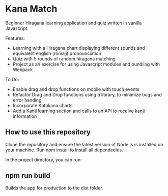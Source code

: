 # Kana Match
Beginner Hiragana learning application and quiz written in vanilla Javascript. 

Features: 
- Learning with a Hiragana chart displaying different sounds and equivalent english (romaji) pronounciation
- Quiz with 5 rounds of random hiragana matching
- Project as an exercise for using Javascript modules and bundling with Webpack

To Do:
- Enable drag and drop functions on mobile with touch events
- Refactor Drag and Drop functions using a library, to minimize bugs and error handing
- Incorporate Katakana charts
- Add a Kanji learning section and calls to an API to receive kanji information

## How to use this repository

Clone the repository and ensure the latest version of Node.js is installed on your machine.
Run npm install to install all dependecies. 

In the project directory, you can run:

## npm run build 
Builds the app for production to the dist folder.  
